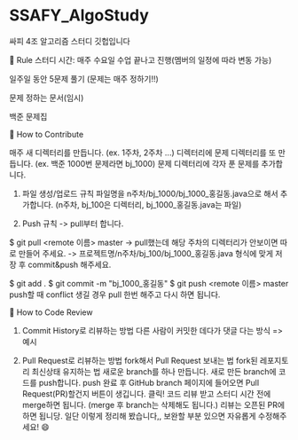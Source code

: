 # SSAFY_AlgoStudy
싸피 4조 알고리즘 스터디 깃헙입니다

📝 Rule
스터디 시간: 매주 수요일 수업 끝나고 진행(멤버의 일정에 따라 변동 가능)

일주일 동안 5문제 풀기 (문제는 매주 정하기!!)

문제 정하는 문서(임시)

백준 문제집

🍎 How to Contribute

매주 새 디렉터리를 만듭니다. (ex. 1주차, 2주차 ...)
디렉터리에 문제 디렉터리를 또 만듭니다. (ex. 백준 1000번 문제라면 bj_1000)
문제 디렉터리에 각자 푼 문제를 추가합니다.
1. 파일 생성/업로드 규칙
파일명을 n주차/bj_1000/bj_1000_홍길동.java으로 해서 추가합니다. (n주차, bj_100은 디렉터리, bj_1000_홍길동.java는 파일)

2. Push 규칙
-> pull부터 합니다.

$ git pull <remote 이름> master
-> pull했는데 해당 주차의 디렉터리가 안보이면 따로 만들어 주세요.
-> 프로젝트명/n주차/bj_100/bj_1000_홍길동.java 형식에 맞게 저장 후 commit&push 해주세요.

$ git add .
$ git commit -m "bj_1000_홍길동"
$ git push <remote 이름> master
push할 때 conflict 생길 경우 pull 한번 해주고 다시 하면 됩니다.

🍌 How to Code Review
1. Commit History로 리뷰하는 방법
다른 사람이 커밋한 데다가 댓글 다는 방식 => 예시

2. Pull Request로 리뷰하는 방법
fork해서 Pull Request 보내는 법
fork된 레포지토리 최신상태 유지하는 법
새로운 branch를 하나 만듭니다.
새로 만든 branch에 코드를 push합니다.
push 완료 후 GitHub branch 페이지에 들어오면 Pull Request(PR)할건지 버튼이 생깁니다. 클릭!
코드 리뷰 받고 스터디 시간 전에 merge하면 됩니다. (merge 후 branch는 삭제해도 됩니다.) 리뷰는 오픈된 PR에 하면 됩니당.
일단 이렇게 정리해 봤습니다,, 보완할 부분 있으면 자유롭게 수정해주세요! 😄

